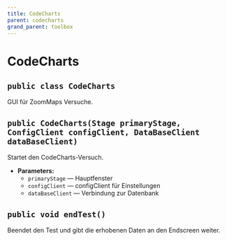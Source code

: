 ```yaml
---
title: CodeCharts
parent: codecharts
grand_parent: toolbox
---
```


# CodeCharts


## `public class CodeCharts`

GUI für ZoomMaps Versuche.

## `public CodeCharts(Stage primaryStage, ConfigClient configClient, DataBaseClient dataBaseClient)`

Startet den CodeCharts-Versuch.

 * **Parameters:**
   * `primaryStage` — Hauptfenster
   * `configClient` — configClient für Einstellungen
   * `dataBaseClient` — Verbindung zur Datenbank

## `public void endTest()`

Beendet den Test und gibt die erhobenen Daten an den Endscreen weiter.
